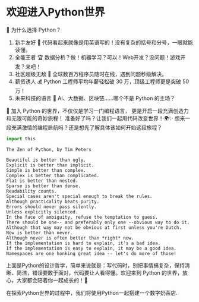# 欢迎进入Python世界


<!-- WARNING: THIS FILE WAS AUTOGENERATED! DO NOT EDIT! -->

🎉 为什么选择 Python？

1.  新手友好 🐣
    代码看起来就像是用英语写的！没有复杂的括号和分号，一眼就能读懂。
2.  全能王者 🏆
    数据分析？做！机器学习？可以！Web开发？没问题！游戏开发？来吧！
3.  社区超级无敌 👥 全球数百万程序员随时在线，遇到问题秒级解决。
4.  薪资诱人 💰 Python 工程师平均年薪轻松破 30 万，顶级工程师更是突破 50
    万！
5.  未来科技的语言 🚀 AI、大数据、区块链……哪个不是 Python 的主场？

🌈 加入 Python 的世界，不仅仅是学习一门编程语言，
更是开启一段充满创造力和无限可能的奇妙旅程！
准备好了吗？让我们一起用代码改变世界！🌍✨
想来一段充满激情的编程启航吗？还是想先了解具体该如何开始这段旅程？

``` python
import this
```

    The Zen of Python, by Tim Peters

    Beautiful is better than ugly.
    Explicit is better than implicit.
    Simple is better than complex.
    Complex is better than complicated.
    Flat is better than nested.
    Sparse is better than dense.
    Readability counts.
    Special cases aren't special enough to break the rules.
    Although practicality beats purity.
    Errors should never pass silently.
    Unless explicitly silenced.
    In the face of ambiguity, refuse the temptation to guess.
    There should be one-- and preferably only one --obvious way to do it.
    Although that way may not be obvious at first unless you're Dutch.
    Now is better than never.
    Although never is often better than *right* now.
    If the implementation is hard to explain, it's a bad idea.
    If the implementation is easy to explain, it may be a good idea.
    Namespaces are one honking great idea -- let's do more of those!

上面是Python的设计哲学，简单来说就是：写代码时，别把事情搞复杂，保持清晰、简洁，错误要敢于面对，代码要让人看得懂。欢迎来到
Python 的世界，放心，大家都会陪着你一起成长的！🚀

在探索Python世界的过程中，我们将使用Python一起搭建一个数字奶茶店.

